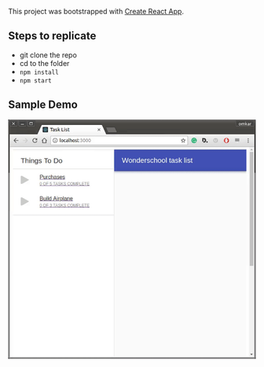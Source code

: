 This project was bootstrapped with [Create React App](https://github.com/facebookincubator/create-react-app).



## Steps to replicate
- git clone the repo
- cd to the folder
- ```npm install```
- ```npm start```


## Sample Demo
![Demo](src/assets/task-list.gif?raw=true "Demo")
